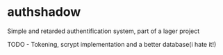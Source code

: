 # authshadow
Simple and retarded authentification system, part of a lager project

TODO - Tokening, scrypt implementation and a better database(i hate it!)
